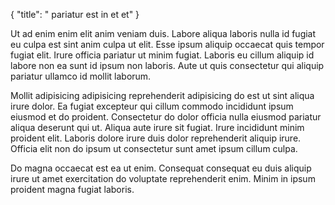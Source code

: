{
  "title": " pariatur est in et et"
}

Ut ad enim enim elit anim veniam duis. Labore aliqua laboris nulla id fugiat eu culpa est sint anim culpa ut elit. Esse ipsum aliquip occaecat quis tempor fugiat elit. Irure officia pariatur ut minim fugiat. Laboris eu cillum aliquip id labore non ea sunt id ipsum non laboris. Aute ut quis consectetur qui aliquip pariatur ullamco id mollit laborum.

Mollit adipisicing adipisicing reprehenderit adipisicing do est ut sint aliqua irure dolor. Ea fugiat excepteur qui cillum commodo incididunt ipsum eiusmod et do proident. Consectetur do dolor officia nulla eiusmod pariatur aliqua deserunt qui ut. Aliqua aute irure sit fugiat. Irure incididunt minim proident elit. Laboris dolore irure duis dolor reprehenderit aliquip irure. Officia elit non do ipsum ut consectetur sunt amet ipsum cillum culpa.

Do magna occaecat est ea ut enim. Consequat consequat eu duis aliquip irure ut amet exercitation do voluptate reprehenderit enim. Minim in ipsum proident magna fugiat laboris.